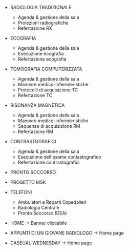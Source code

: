 - RADIOLOGIA TRADIZIONALE
  - Agenda & gestione della sala
  - Proiezioni radiografiche
  - Refertazione RX
- ECOGRAFIA
  - Agenda & gestione della sala
  - Esecuzione ecografia
  - Refertazione ecografia
- TOMOGRAFIA COMPUTERIZZATA
  - Agenda & gestione della sala
  - Manovre medico-infermieristiche
  - Protocolli di acquisizione TC
  - Refertazione TC
- RISONANZA MAGNETICA
  - Agenda & gestione della sala
  - Manovre medico-infermieristiche
  - Sequenze di acquisizione RM
  - Refertazione RM
- CONTRASTOGRAFICI
  - Agenda & gestione della sala
  - Esecuzione dell'esame contastografico
  - Refertazione contrastografici
- PRONTO SOCCORSO 
- PROGETTO MSK
- TELEFONI
  - Ambulatori e Reparti Ospedalieri
  - Radiologia Centrale
  - Pronto Soccorso (DEA)

- HOME → Banner cliccabile

- APPUNTI DI UN GIOVANE RADIOLOGO → Home page
- CASEUAL WEDNESDAY → Home page